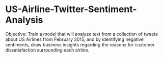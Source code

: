 # US-Airline-Twitter-Sentiment-Analysis
Objective: Train a model that will analyze text from a collection of tweets about US Airlines from February 2015, and by identifying negative sentiments, draw business insights regarding the reasons for customer dissatisfaction surrounding each airline.
